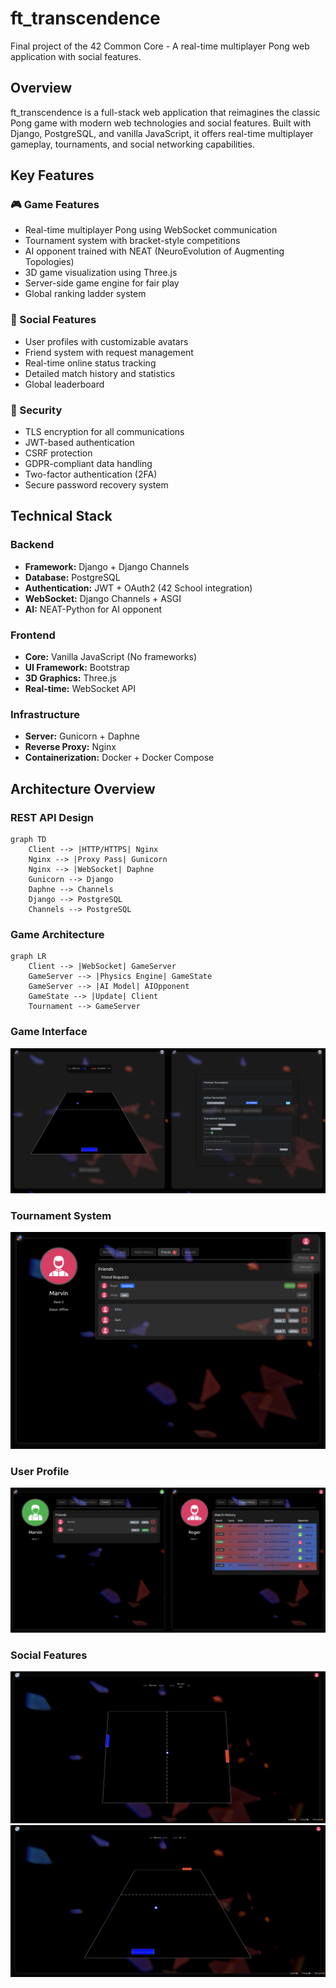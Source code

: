 # ft_transcendence

Final project of the 42 Common Core - A real-time multiplayer Pong web application with social features.

## Overview

ft_transcendence is a full-stack web application that reimagines the classic Pong game with modern web technologies and social features. Built with Django, PostgreSQL, and vanilla JavaScript, it offers real-time multiplayer gameplay, tournaments, and social networking capabilities.

## Key Features

### 🎮 Game Features
- Real-time multiplayer Pong using WebSocket communication
- Tournament system with bracket-style competitions
- AI opponent trained with NEAT (NeuroEvolution of Augmenting Topologies)
- 3D game visualization using Three.js
- Server-side game engine for fair play
- Global ranking ladder system

### 👤 Social Features
- User profiles with customizable avatars
- Friend system with request management
- Real-time online status tracking
- Detailed match history and statistics
- Global leaderboard

### 🔐 Security
- TLS encryption for all communications
- JWT-based authentication
- CSRF protection
- GDPR-compliant data handling
- Two-factor authentication (2FA)
- Secure password recovery system

## Technical Stack

### Backend
- **Framework:** Django + Django Channels
- **Database:** PostgreSQL
- **Authentication:** JWT + OAuth2 (42 School integration)
- **WebSocket:** Django Channels + ASGI
- **AI:** NEAT-Python for AI opponent

### Frontend
- **Core:** Vanilla JavaScript (No frameworks)
- **UI Framework:** Bootstrap
- **3D Graphics:** Three.js
- **Real-time:** WebSocket API

### Infrastructure
- **Server:** Gunicorn + Daphne
- **Reverse Proxy:** Nginx
- **Containerization:** Docker + Docker Compose

## Architecture Overview

### REST API Design
```mermaid
graph TD
    Client --> |HTTP/HTTPS| Nginx
    Nginx --> |Proxy Pass| Gunicorn
    Nginx --> |WebSocket| Daphne
    Gunicorn --> Django
    Daphne --> Channels
    Django --> PostgreSQL
    Channels --> PostgreSQL
```

### Game Architecture
```mermaid
graph LR
    Client --> |WebSocket| GameServer
    GameServer --> |Physics Engine| GameState
    GameServer --> |AI Model| AIOpponent
    GameState --> |Update| Client
    Tournament --> GameServer
```


### Game Interface
![3D Pong Game Interface](screenshots/Screenshot%20from%202025-03-14%2018-12-23.png)

### Tournament System
![Tournament Bracket](screenshots/Screenshot%20from%202025-03-25%2017-02-48.png)

### User Profile
![User Profile Page](screenshots/Screenshot%20from%202025-03-27%2023-41-31.png)

### Social Features
![Friend List](screenshots/Screenshot%20from%202025-05-15%2013-16-11.png)
![Chat Interface](screenshots/Screenshot%20from%202025-05-15%2013-16-32.png)